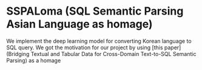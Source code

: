 # SSPALoma (SQL Semantic Parsing Asian Language as homage)

We implement the deep learning model for converting Korean language to SQL query. We got the motivation for our project by using [this paper](Bridging Textual and Tabular Data for Cross-Domain Text-to-SQL Semantic Parsing) as a homage
